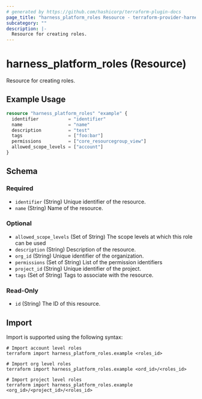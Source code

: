 ```yaml
---
# generated by https://github.com/hashicorp/terraform-plugin-docs
page_title: "harness_platform_roles Resource - terraform-provider-harness"
subcategory: ""
description: |-
  Resource for creating roles.
---
```


# harness_platform_roles (Resource)

Resource for creating roles.

## Example Usage

```terraform
resource "harness_platform_roles" "example" {
  identifier           = "identifier"
  name                 = "name"
  description          = "test"
  tags                 = ["foo:bar"]
  permissions          = ["core_resourcegroup_view"]
  allowed_scope_levels = ["account"]
}
```

<!-- schema generated by tfplugindocs -->
## Schema

### Required

- `identifier` (String) Unique identifier of the resource.
- `name` (String) Name of the resource.

### Optional

- `allowed_scope_levels` (Set of String) The scope levels at which this role can be used
- `description` (String) Description of the resource.
- `org_id` (String) Unique identifier of the organization.
- `permissions` (Set of String) List of the permission identifiers
- `project_id` (String) Unique identifier of the project.
- `tags` (Set of String) Tags to associate with the resource.

### Read-Only

- `id` (String) The ID of this resource.

## Import

Import is supported using the following syntax:

```shell
# Import account level roles
terraform import harness_platform_roles.example <roles_id>

# Import org level roles
terraform import harness_platform_roles.example <ord_id>/<roles_id>

# Import project level roles
terraform import harness_platform_roles.example <org_id>/<project_id>/<roles_id>
```
